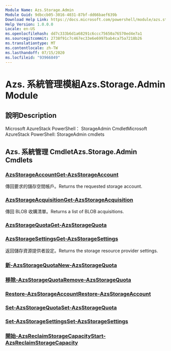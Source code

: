 ```yaml
---
Module Name: Azs.Storage.Admin
Module Guid: 9dbccb05-3016-4031-87bf-dd66baef639b
Download Help Link: https://docs.microsoft.com/powershell/module/azs.storage.admin
Help Version: 1.0.0.0
Locale: en-US
ms.openlocfilehash: dd7c333b6d1a68291c6ccc75650a76570ed4e7a1
ms.sourcegitcommit: 2738f91c7c467ec33e6e6997bab4ca75a7218b26
ms.translationtype: MT
ms.contentlocale: zh-TW
ms.lasthandoff: 07/15/2020
ms.locfileid: "93966849"
---
```

# <span data-ttu-id="ea8f8-101">Azs. 系統管理模組</span><span class="sxs-lookup"><span data-stu-id="ea8f8-101">Azs.Storage.Admin Module</span></span>
## <span data-ttu-id="ea8f8-102">說明</span><span class="sxs-lookup"><span data-stu-id="ea8f8-102">Description</span></span>
<span data-ttu-id="ea8f8-103">Microsoft AzureStack PowerShell： StorageAdmin Cmdlet</span><span class="sxs-lookup"><span data-stu-id="ea8f8-103">Microsoft AzureStack PowerShell: StorageAdmin cmdlets</span></span>

## <span data-ttu-id="ea8f8-104">Azs. 系統管理 Cmdlet</span><span class="sxs-lookup"><span data-stu-id="ea8f8-104">Azs.Storage.Admin Cmdlets</span></span>
### [<span data-ttu-id="ea8f8-105">AzsStorageAccount</span><span class="sxs-lookup"><span data-stu-id="ea8f8-105">Get-AzsStorageAccount</span></span>](Get-AzsStorageAccount.md)
<span data-ttu-id="ea8f8-106">傳回要求的儲存空間帳戶。</span><span class="sxs-lookup"><span data-stu-id="ea8f8-106">Returns the requested storage account.</span></span>

### [<span data-ttu-id="ea8f8-107">AzsStorageAcquisition</span><span class="sxs-lookup"><span data-stu-id="ea8f8-107">Get-AzsStorageAcquisition</span></span>](Get-AzsStorageAcquisition.md)
<span data-ttu-id="ea8f8-108">傳回 BLOB 收購清單。</span><span class="sxs-lookup"><span data-stu-id="ea8f8-108">Returns a list of BLOB acquisitions.</span></span>

### [<span data-ttu-id="ea8f8-109">AzsStorageQuota</span><span class="sxs-lookup"><span data-stu-id="ea8f8-109">Get-AzsStorageQuota</span></span>](Get-AzsStorageQuota.md)


### [<span data-ttu-id="ea8f8-110">AzsStorageSettings</span><span class="sxs-lookup"><span data-stu-id="ea8f8-110">Get-AzsStorageSettings</span></span>](Get-AzsStorageSettings.md)
<span data-ttu-id="ea8f8-111">返回儲存資源提供者設定。</span><span class="sxs-lookup"><span data-stu-id="ea8f8-111">Returns the storage resource provider settings.</span></span>

### [<span data-ttu-id="ea8f8-112">新-AzsStorageQuota</span><span class="sxs-lookup"><span data-stu-id="ea8f8-112">New-AzsStorageQuota</span></span>](New-AzsStorageQuota.md)


### [<span data-ttu-id="ea8f8-113">移除-AzsStorageQuota</span><span class="sxs-lookup"><span data-stu-id="ea8f8-113">Remove-AzsStorageQuota</span></span>](Remove-AzsStorageQuota.md)


### [<span data-ttu-id="ea8f8-114">Restore-AzsStorageAccount</span><span class="sxs-lookup"><span data-stu-id="ea8f8-114">Restore-AzsStorageAccount</span></span>](Restore-AzsStorageAccount.md)


### [<span data-ttu-id="ea8f8-115">Set-AzsStorageQuota</span><span class="sxs-lookup"><span data-stu-id="ea8f8-115">Set-AzsStorageQuota</span></span>](Set-AzsStorageQuota.md)


### [<span data-ttu-id="ea8f8-116">Set-AzsStorageSettings</span><span class="sxs-lookup"><span data-stu-id="ea8f8-116">Set-AzsStorageSettings</span></span>](Set-AzsStorageSettings.md)


### [<span data-ttu-id="ea8f8-117">開始-AzsReclaimStorageCapacity</span><span class="sxs-lookup"><span data-stu-id="ea8f8-117">Start-AzsReclaimStorageCapacity</span></span>](Start-AzsReclaimStorageCapacity.md)


